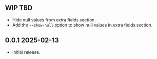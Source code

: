 ## WIP  TBD

 * Hide null values from extra fields section.
 * Add the `--show-null` option to show null values in extra fields section.

## 0.0.1  2025-02-13

 * Initial release.